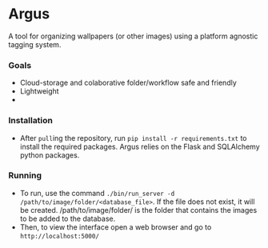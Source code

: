 # Argus
A tool for organizing wallpapers (or other images)  using a platform agnostic tagging system.

### Goals
  - Cloud-storage and colaborative folder/workflow safe and friendly
  - Lightweight
  - 
  
### Installation
  - After `pull`ing the repository, run `pip install -r requirements.txt` to install the required packages. Argus relies on the Flask and SQLAlchemy python packages. 

### Running
  - To run, use the command `./bin/run_server -d /path/to/image/folder/<database_file>`. If the file does not exist, it will be created. /path/to/image/folder/ is the folder that contains the images to be added to the database. 
  - Then, to view the interface open a web browser and go to `http://localhost:5000/`
